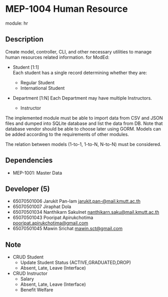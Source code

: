 # MEP-1004 Human Resource

module: hr

## Description

Create model, controller, CLI, and other necessary utilities to manage human resources related information.
for ModEd:

- Student [1:1]  
  Each student has a single record determining whether they are:
  - Regular Student
  - International Student

- Department [1:N]
  Each Department may have multiple Instructors.
  - Instructor

The implemented module must be able to import data from CSV and JSON files and dumped
into SQLite database and list the data from DB. Note that database vendor should be able
to choose later using GORM. Models can be added according to the requirements of other
modules.

The relation between models (1-to-1, 1-to-N, N-to-N) must be considered.

## Dependencies
- MEP-1001: Master Data

## Developer (5)
- 65070501006 Jarukit Pan-Iam jarukit.pan-@mail.kmutt.ac.th
- 65070501007 Jiraphat Dola 
- 65070501034 Nanthikarn  Sakulnet nanthikarn.saku@mail.kmutt.ac.th
- 65070501043 Pooripat Apirukchotima pooripat.apirukchotima@gmail.com
- 65070501045 Mawin Srichat mawin.sct@gmail.com

## Note
- CRUD Student
  - Update Student Status (ACTIVE,GRADUATED,DROP)
  - Absent, Late, Leave (Interface)
- CRUD Instructor
  - Salary
  - Absent, Late, Leave (Interface)
  - Benefit Welfare